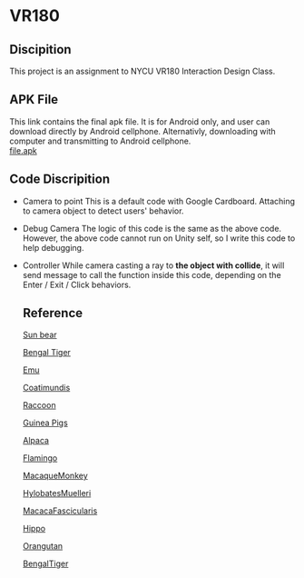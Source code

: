 # VR180
## Discipition
This project is an assignment to NYCU VR180 Interaction Design Class.

## APK File
This link contains the final apk file.
It is for Android only, and user can download directly by Android cellphone. Alternativly, downloading with computer and transmitting to Android cellphone.  
[file.apk](https://drive.google.com/drive/folders/1Ht5i6OuEvXUnGdxYJgUOniMSvljXshPh)

## Code Discripition
+ Camera to point
  This is a default code with Google Cardboard. Attaching to camera object to detect users' behavior.

+ Debug Camera
  The logic of this code is the same as the above code.
  However, the above code cannot run on Unity self, so I write this code to help debugging.
  
 + <Object>Controller
    While camera casting a ray to **the object with collide**, it will send message to call the function inside this code, depending on the Enter / Exit / Click behaviors.

## Reference

[Sun bear](https://www.youtube.com/watch?v=pEDPJiQAPOw)

[Bengal Tiger](https://mixkit.co/free-sound-effects/discover/bengal-tiger/)

[Emu](https://www.findsounds.com/ISAPI/search.dll?keywords=emu)

[Coatimundis](https://mixkit.co/free-sound-effects/discover/coatimundis/)

[Raccoon](https://mixkit.co/free-sound-effects/discover/raccoon/)

[Guinea Pigs](https://mixkit.co/free-sound-effects/discover/guinea/)

[Alpaca](https://mixkit.co/free-sound-effects/discover/alpaca/)

[Flamingo](https://elements.envato.com/flamingo-UGK5J3P?utm_source=mixkit&utm_medium=referral&utm_campaign=elements_mixkit_cs_sfx_search_no_results&_ga=2.5493043.1695666027.1638965309-1107207093.1638965309)

[MacaqueMonkey](https://elements.envato.com/macaque-monkey-exterior-grunts-breathing-DX5ZA8G?utm_source=mixkit&utm_medium=referral&utm_campaign=elements_mixkit_cs_sfx_search_no_results&_ga=2.260144781.1695666027.1638965309-1107207093.1638965309) 

[HylobatesMuelleri](http://www.gibbons.de/main/sound/sounds/05muel_sounds/muDuett61a1043.wav) 

[MacacaFascicularis](https://observation.org/sounds/25912/)

[Hippo](https://mixkit.co/free-sound-effects/discover/hippo/)

[Orangutan](https://youtu.be/PB5gKiVEzZs) 

[BengalTiger](https://elements.envato.com/tiger-snap-and-roar-W63FJHP?utm_source=mixkit&utm_medium=referral&utm_campaign=elements_mixkit_cs_sfx_search_no_results&_ga=2.25796157.1695666027.1638965309-1107207093.1638965309)

